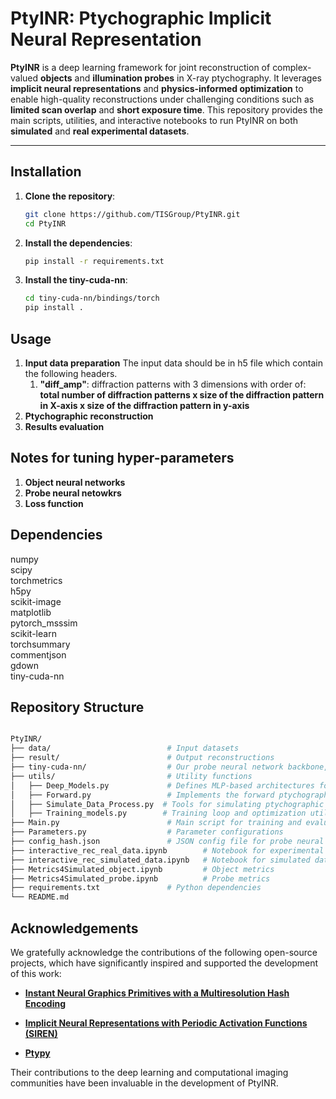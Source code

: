 # PtyINR: Ptychographic Implicit Neural Representation

**PtyINR** is a deep learning framework for joint reconstruction of complex-valued **objects** and **illumination probes** in X-ray ptychography. It leverages **implicit neural representations** and **physics-informed optimization** to enable high-quality reconstructions under challenging conditions such as **limited scan overlap** and **short exposure time**. This repository provides the main scripts, utilities, and interactive notebooks to run PtyINR on both **simulated** and **real experimental datasets**.

---

## Installation

1. **Clone the repository**:

   ```bash
   git clone https://github.com/TISGroup/PtyINR.git
   cd PtyINR
2. **Install the dependencies**:

   ```bash
   pip install -r requirements.txt
3. **Install the tiny-cuda-nn**:

   ```bash
   cd tiny-cuda-nn/bindings/torch
   pip install .

## Usage
1. **Input data preparation**
   The input data should be in h5 file which contain the following headers.
   1. **"diff_amp"**: diffraction patterns with 3 dimensions with order of: **total number of diffraction patterns x size of the diffraction pattern in X-axis x size of the diffraction pattern in y-axis** 
3. **Ptychographic reconstruction**
4. **Results evaluation**

## Notes for tuning hyper-parameters
1. **Object neural networks**
2. **Probe neural netowkrs**
3. **Loss function**

## Dependencies
numpy  
scipy  
torchmetrics  
h5py  
scikit-image  
matplotlib  
pytorch_msssim  
scikit-learn  
torchsummary  
commentjson  
gdown  
tiny-cuda-nn  

## Repository Structure

   ```bash

   PtyINR/  
   ├── data/                          # Input datasets  
   ├── result/                        # Output reconstructions  
   ├── tiny-cuda-nn/                  # Our probe neural network backbone, modified to use float precision  
   ├── utils/                         # Utility functions  
   │   ├── Deep_Models.py             # Defines MLP-based architectures for neural representations  
   │   ├── Forward.py                 # Implements the forward ptychographic propagation model  
   │   ├── Simulate_Data_Process.py  # Tools for simulating ptychographic measurements  
   │   ├── Training_models.py        # Training loop and optimization utilities  
   ├── Main.py                        # Main script for training and evaluation  
   ├── Parameters.py                  # Parameter configurations  
   ├── config_hash.json               # JSON config file for probe neural networks  
   ├── interactive_rec_real_data.ipynb        # Notebook for experimental data reconstructions  
   ├── interactive_rec_simulated_data.ipynb   # Notebook for simulated data reconstructions  
   ├── Metrics4Simulated_object.ipynb         # Object metrics  
   ├── Metrics4Simulated_probe.ipynb          # Probe metrics  
   ├── requirements.txt               # Python dependencies  
   └── README.md                      

```
## Acknowledgements

We gratefully acknowledge the contributions of the following open-source projects, which have significantly inspired and supported the development of this work:

- [**Instant Neural Graphics Primitives with a Multiresolution Hash Encoding**](https://github.com/NVlabs/instant-ngp)

- [**Implicit Neural Representations with Periodic Activation Functions (SIREN)**](https://github.com/vsitzmann/siren)

- [**Ptypy**](https://github.com/ptycho/ptypy/tree/master)

Their contributions to the deep learning and computational imaging communities have been invaluable in the development of PtyINR.
